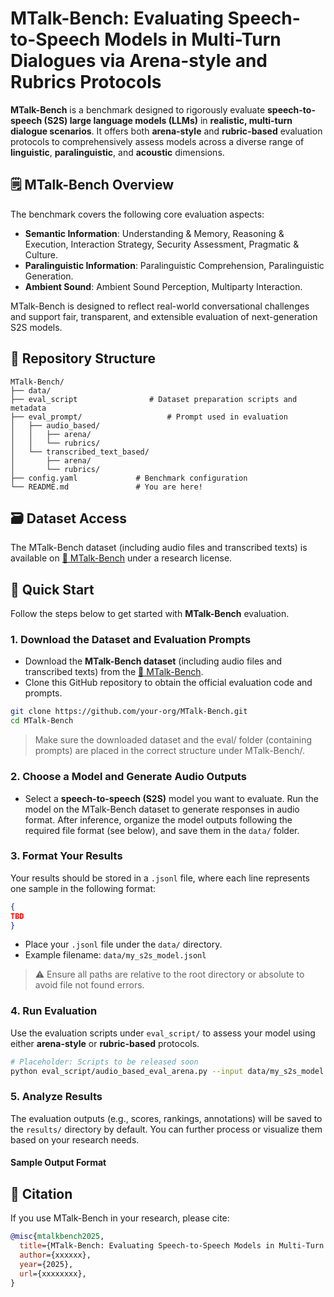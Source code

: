 # MTalk-Bench: Evaluating Speech-to-Speech Models in Multi-Turn Dialogues via Arena-style and Rubrics Protocols

**MTalk-Bench** is a benchmark designed to rigorously evaluate **speech-to-speech (S2S) large language models (LLMs)** in **realistic, multi-turn dialogue scenarios**. It offers both **arena-style** and **rubric-based** evaluation protocols to comprehensively assess models across a diverse range of **linguistic**, **paralinguistic**, and **acoustic** dimensions.

## 🗒 MTalk-Bench Overview

The benchmark covers the following core evaluation aspects:
- **Semantic Information**: Understanding & Memory, Reasoning & Execution, Interaction Strategy, Security Assessment, Pragmatic & Culture.
- **Paralinguistic Information**: Paralinguistic Comprehension, Paralinguistic Generation.
- **Ambient Sound**: Ambient Sound Perception, Multiparty Interaction.

MTalk-Bench is designed to reflect real-world conversational challenges and support fair, transparent, and extensible evaluation of next-generation S2S models.


## 📁 Repository Structure
```text
MTalk-Bench/
├── data/
├── eval_script                # Dataset preparation scripts and metadata
├── eval_prompt/                   # Prompt used in evaluation
│   ├── audio_based/      
│   │   ├── arena/                 
│   │   └── rubrics/
│   └── transcribed_text_based/
│       ├── arena/
│       └── rubrics/
├── config.yaml             # Benchmark configuration
└── README.md               # You are here!

```

## 🗃️ Dataset Access

The MTalk-Bench dataset (including audio files and transcribed texts) is available on [🤗 MTalk-Bench](https://huggingface.co/datasets/FreedomIntelligence/MTalk-Bench) under a research license.


## 🚀 Quick Start

Follow the steps below to get started with **MTalk-Bench** evaluation.


### 1. Download the Dataset and Evaluation Prompts
- Download the **MTalk-Bench dataset** (including audio files and transcribed texts) from the [🤗 MTalk-Bench](https://huggingface.co/datasets/FreedomIntelligence/MTalk-Bench).
- Clone this GitHub repository to obtain the official evaluation code and prompts.

```bash
git clone https://github.com/your-org/MTalk-Bench.git
cd MTalk-Bench
```
> Make sure the downloaded dataset and the eval/ folder (containing prompts) are placed in the correct structure under MTalk-Bench/.



### 2. Choose a Model and Generate Audio Outputs   
- Select a **speech-to-speech (S2S)** model you want to evaluate. Run the model on the MTalk-Bench dataset to generate responses in audio format.
After inference, organize the model outputs following the required file format (see below), and save them in the `data/` folder.


### 3. Format Your Results

Your results should be stored in a `.jsonl` file, where each line represents one sample in the following format:

```json
{
TBD
}
```

- Place your `.jsonl` file under the `data/` directory.
- Example filename: `data/my_s2s_model.jsonl`

> ⚠️ Ensure all paths are relative to the root directory or absolute to avoid file not found errors.



### 4. Run Evaluation

Use the evaluation scripts under `eval_script/` to assess your model using either **arena-style** or **rubric-based** protocols.

```bash
# Placeholder: Scripts to be released soon
python eval_script/audio_based_eval_arena.py --input data/my_s2s_model.jsonl --config config.yaml
```



### 5. Analyze Results

The evaluation outputs (e.g., scores, rankings, annotations) will be saved to the `results/` directory by default. You can further process or visualize them based on your research needs.

#### Sample Output Format



## 📄 Citation
If you use MTalk-Bench in your research, please cite:

```bibtex
@misc{mtalkbench2025,
  title={MTalk-Bench: Evaluating Speech-to-Speech Models in Multi-Turn Dialogues via Arena-style and Rubrics Protocols},
  author={xxxxxx},
  year={2025},
  url={xxxxxxxx},
}
```
